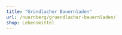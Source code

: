```yaml
---
title: "Gründlacher Bauernladen"
url: /nuernberg/gruendlacher-bauernladen/
shop: Lebensmittel
---
```

